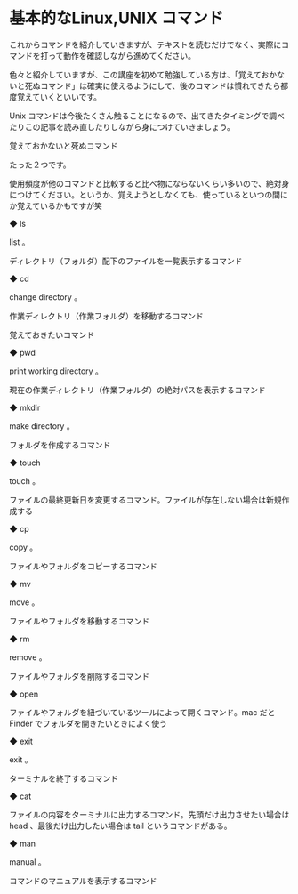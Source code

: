 # 基本的なLinux,UNIX コマンド

これからコマンドを紹介していきますが、テキストを読むだけでなく、実際にコマンドを打って動作を確認しながら進めてください。

色々と紹介していますが、この講座を初めて勉強している方は、「覚えておかないと死ぬコマンド」は確実に使えるようにして、後のコマンドは慣れてきたら都度覚えていくといいです。

Unix コマンドは今後たくさん触ることになるので、出てきたタイミングで調べたりこの記事を読み直したりしながら身につけていきましょう。



覚えておかないと死ぬコマンド

たった２つです。

使用頻度が他のコマンドと比較すると比べ物にならないくらい多いので、絶対身につけてください。というか、覚えようとしなくても、使っているといつの間にか覚えているかもですが笑

◆ ls


list 。

ディレクトリ（フォルダ）配下のファイルを一覧表示するコマンド

◆ cd


change directory 。

作業ディレクトリ（作業フォルダ）を移動するコマンド



覚えておきたいコマンド

◆ pwd


print working directory 。

現在の作業ディレクトリ（作業フォルダ）の絶対パスを表示するコマンド

◆ mkdir


make directory 。

フォルダを作成するコマンド

◆ touch


touch 。

ファイルの最終更新日を変更するコマンド。ファイルが存在しない場合は新規作成する

◆ cp


copy 。

ファイルやフォルダをコピーするコマンド

◆ mv


move 。

ファイルやフォルダを移動するコマンド

◆ rm


remove 。

ファイルやフォルダを削除するコマンド

◆ open


ファイルやフォルダを紐づいているツールによって開くコマンド。mac だと Finder でフォルダを開きたいときによく使う

◆ exit


exit 。

ターミナルを終了するコマンド

◆ cat


ファイルの内容をターミナルに出力するコマンド。先頭だけ出力させたい場合は head 、最後だけ出力したい場合は tail というコマンドがある。

◆ man


manual 。

コマンドのマニュアルを表示するコマンド
